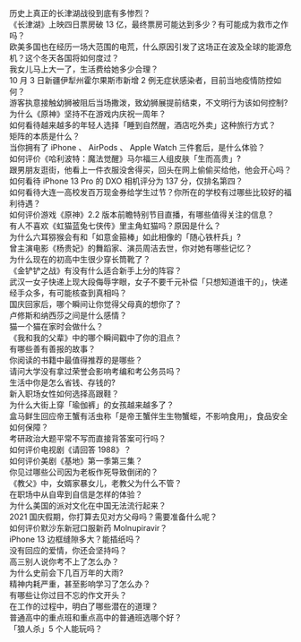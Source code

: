 历史上真正的长津湖战役到底有多惨烈？  
《长津湖》上映四日票房破 13 亿，最终票房可能达到多少？有可能成为救市之作吗？  
欧美多国也在经历一场大范围的电荒，什么原因引发了这场正在波及全球的能源危机？这个冬天各国将如何度过？  
我女儿马上大一了，生活费给她多少合理？  
10 月 3 日新疆伊犁州霍尔果斯市新增 2 例无症状感染者，目前当地疫情防控如何？  
游客执意接触幼狮被阻后当场撒泼，致幼狮展提前结束，不文明行为该如何控制?  
为什么《原神》坚持不在游戏内庆祝一周年？  
如何看待越来越多的年轻人选择「睡到自然醒，酒店吃外卖」这种旅行方式？  
矩阵的本质是什么？  
当你拥有了 iPhone 、 AirPods 、 Apple Watch 三件套后，是什么体验？  
如何评价《哈利波特：魔法觉醒》马尔福三人组皮肤「生而高贵」?  
跟男朋友逛街，他看上一件衣服没舍得买，回头在网上偷偷买给他，他会开心吗？  
如何看待 iPhone 13  Pro 的 DXO 相机评分为 137 分，仅排名第四？  
如何看待大连一高校发百万现金券给学生过节？你所在的学校有过哪些比较好的福利待遇？  
如何评价游戏《原神》2.2 版本前瞻特别节目直播，有哪些值得关注的信息？  
有人不喜欢《虹猫蓝兔七侠传》里主角虹猫吗？原因是什么？  
为什么六耳猕猴会有和「如意金箍棒」如此相像的「随心铁杆兵」?  
曾主演电影《杨贵妃》的舞蹈家、演员周洁去世，你对她有哪些记忆？  
为什么现在的初高中生很少穿长筒靴了？  
《金铲铲之战》有没有什么适合新手上分的阵容？  
武汉一女子快递上现大段侮辱字眼，女子不要千元补偿「只想知道谁干的」，快递经手众多，有可能核查到真相吗？  
国庆回家后，哪个瞬间让你觉得父母真的想你了？  
卢修斯和纳西莎之间是什么感情？  
猫一个猫在家时会做什么？  
《我和我的父辈》中的哪个瞬间戳中了你的泪点？  
有哪些善有善报的故事？  
你阅读的书籍中最值得推荐的是哪些？  
请问大学没有拿过荣誉会影响考编和考公务员吗？  
生活中你是怎么省钱、存钱的?  
新入职场女性如何选择高跟鞋？  
为什么大街上穿「瑜伽裤」的女孩越来越多了？  
盒马鲜生回应帝王蟹有活虫称「是帝王蟹伴生生物蟹蛭，不影响食用」，食品安全如何保障？  
考研政治大题平常不写而直接背答案可行吗？  
如何评价电视剧《请回答 1988》？  
如何评价美剧《基地》第一季第三集？  
你见过哪些公司因为老板作死导致倒闭的？  
《教父》中，女婿家暴女儿，老教父为什么不管？  
在职场中从自卑到自信是怎样的体验？  
为什么美国的派对文化在中国无法流行起来？  
2021 国庆假期，你打算去见对方父母吗？需要准备什么呢？  
如何评价默沙东新冠口服新药 Molnupiravir？  
iPhone 13 边框缝隙多大？能插纸吗？  
没有回应的爱情，你还会坚持吗？  
高三别人说你考不上了怎么办？  
为什么史前会下几百万年的大雨?  
精神内耗严重，甚至影响学习了怎么办？  
有哪些让你过目不忘的作文开头？  
在工作的过程中，明白了哪些潜在的道理？  
普通高中的重点班和重点高中的普通班选哪个好？  
「狼人杀」5 个人能玩吗？  

